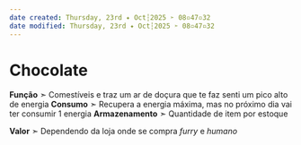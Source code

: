```yaml
---
date created: Thursday, 23rd ✦ Oct┆2025 ➣ 08▫47▫32 
date modified: Thursday, 23rd ✦ Oct┆2025 ➣ 08▫47▫32 
---
```

# Chocolate
**Função** ➣ Comestíveis e traz um ar de doçura que te faz senti um pico alto de energia
**Consumo** ➣ Recupera a energia máxima, mas no próximo dia vai ter consumir 1 energia
**Armazenamento** ➣ Quantidade de item por estoque

**Valor** ➣ Dependendo da loja onde se compra *furry* e *humano*